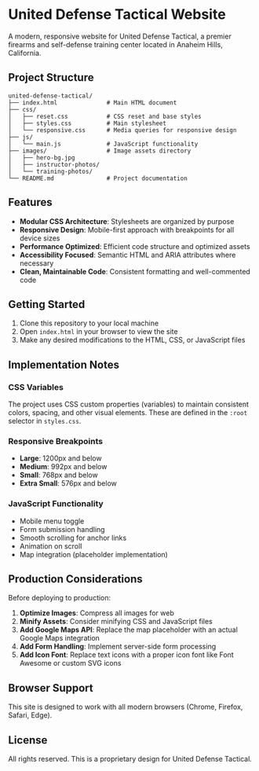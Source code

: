 # United Defense Tactical Website

A modern, responsive website for United Defense Tactical, a premier firearms and self-defense training center located in Anaheim Hills, California.

## Project Structure

```
united-defense-tactical/
├── index.html              # Main HTML document
├── css/
│   ├── reset.css           # CSS reset and base styles
│   ├── styles.css          # Main stylesheet
│   └── responsive.css      # Media queries for responsive design
├── js/
│   └── main.js             # JavaScript functionality
├── images/                 # Image assets directory
│   ├── hero-bg.jpg
│   ├── instructor-photos/
│   └── training-photos/
└── README.md               # Project documentation
```

## Features

- **Modular CSS Architecture**: Stylesheets are organized by purpose
- **Responsive Design**: Mobile-first approach with breakpoints for all device sizes
- **Performance Optimized**: Efficient code structure and optimized assets
- **Accessibility Focused**: Semantic HTML and ARIA attributes where necessary
- **Clean, Maintainable Code**: Consistent formatting and well-commented code

## Getting Started

1. Clone this repository to your local machine
2. Open `index.html` in your browser to view the site
3. Make any desired modifications to the HTML, CSS, or JavaScript files

## Implementation Notes

### CSS Variables

The project uses CSS custom properties (variables) to maintain consistent colors, spacing, and other visual elements. These are defined in the `:root` selector in `styles.css`.

### Responsive Breakpoints

- **Large**: 1200px and below
- **Medium**: 992px and below
- **Small**: 768px and below
- **Extra Small**: 576px and below

### JavaScript Functionality

- Mobile menu toggle
- Form submission handling
- Smooth scrolling for anchor links
- Animation on scroll
- Map integration (placeholder implementation)

## Production Considerations

Before deploying to production:

1. **Optimize Images**: Compress all images for web
2. **Minify Assets**: Consider minifying CSS and JavaScript files
3. **Add Google Maps API**: Replace the map placeholder with an actual Google Maps integration
4. **Add Form Handling**: Implement server-side form processing
5. **Add Icon Font**: Replace text icons with a proper icon font like Font Awesome or custom SVG icons

## Browser Support

This site is designed to work with all modern browsers (Chrome, Firefox, Safari, Edge).

## License

All rights reserved. This is a proprietary design for United Defense Tactical.
